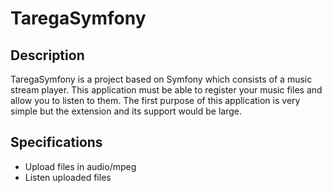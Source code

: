 # TaregaSymfony

## Description

TaregaSymfony is a project based on Symfony which consists of a music stream player. This application must be able to register your music files and allow you to listen to them. The first purpose of this application is very simple but the extension and its support would be large.

## Specifications

* Upload files in audio/mpeg 
* Listen uploaded files

